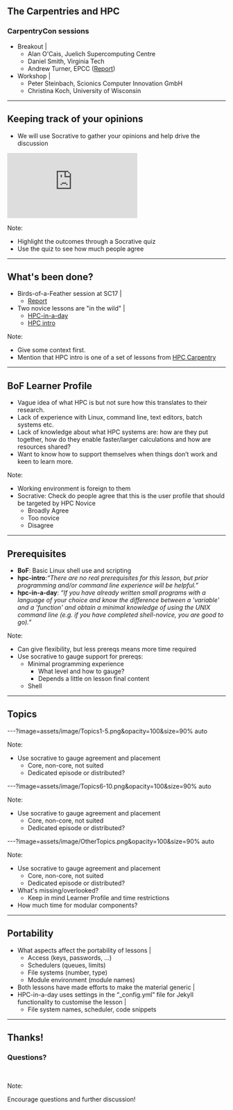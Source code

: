 ## The Carpentries and HPC

### CarpentryCon sessions

- Breakout |
  - Alan O'Cais, Juelich Supercomputing Centre 
  - Daniel Smith, Virginia Tech
  - Andrew Turner, EPCC ([Report](https://github.com/carpentries/carpentrycon/files/2022796/HPCCarpentry_Comparison.pdf))
- Workshop |
  - Peter Steinbach, Scionics Computer Innovation GmbH
  - Christina Koch, University of Wisconsin
  

---

## Keeping track of your opinions

- We will use Socrative to gather your opinions and help drive the discussion 

<div>
    <iframe src="https://b.socrative.com/teacher/#import-quiz/34463134" frameborder="0" ></iframe>
</div>

Note:

- Highlight the outcomes through a Socrative quiz 
- Use the quiz to see how much people agree

---

## What's been done?

- Birds-of-a-Feather session at SC17 |
  - [Report](https://hpc-uk.github.io/sc17-hpccarpentry-bof/pdf/sc17-hpccarpentry-bof-report.pdf)
- Two novice lessons are "in the wild" |
  - [HPC-in-a-day](https://psteinb.github.io/hpc-in-a-day/)
  - [HPC intro](https://hpc-carpentry.github.io/hpc-intro/)
  

Note:

- Give some context first.
- Mention that HPC intro is one of a set of lessons from [HPC Carpentry](https://hpc-carpentry.github.io)

---

## BoF Learner Profile

- Vague idea of what HPC is but not sure how this translates to their research.
- Lack of experience with Linux, command line, text editors, batch systems etc.
- Lack of knowledge about what HPC systems are: how are they put together, how do they enable faster/larger
  calculations and how are resources shared?
- Want to know how to support themselves when things don’t work and keen to learn more.

Note:

- Working environment is foreign to them
- Socrative: Check do people agree that this is the user profile that should be targeted by HPC Novice
  - Broadly Agree
  - Too novice
  - Disagree

---

## Prerequisites

- **BoF**: Basic Linux shell use and scripting
- **hpc-intro**:*“There are no real prerequisites for this lesson, but prior programming and/or command line experience will
  be helpful.”*
- **hpc-in-a-day**: *“If you have already written small programs with a language of your choice and know the difference
  between a 'variable' and a 'function' and obtain a minimal knowledge of using the UNIX command line (e.g. if you have
  completed shell-novice, you are good to go).”*

Note:

- Can give flexibility, but less prereqs means more time required
- Use socrative to gauge support for prereqs:
  - Minimal programming experience
    - What level and how to gauge?
    - Depends a little on lesson final content
  - Shell

---

## Topics   

---?image=assets/image/Topics1-5.png&opacity=100&size=90% auto



Note:

- Use socrative to gauge agreement and placement
  - Core, non-core, not suited
  - Dedicated episode or distributed?

---?image=assets/image/Topics6-10.png&opacity=100&size=90% auto

Note:

- Use socrative to gauge agreement and placement
  - Core, non-core, not suited
  - Dedicated episode or distributed?

---?image=assets/image/OtherTopics.png&opacity=100&size=90% auto

Note:

- Use socrative to gauge agreement and placement
  - Core, non-core, not suited
  - Dedicated episode or distributed?
- What's missing/overlooked?
  - Keep in mind Learner Profile and time restrictions
- How much time for modular components?

---

## Portability

- What aspects affect the portability of lessons |
  - Access (keys, passwords, ...)
  - Schedulers (queues, limits)
  - File systems (number, type)
  - Module environment (module names)
- Both lessons have made efforts to make the material generic |
- HPC-in-a-day uses settings in the “_config.yml” file for Jekyll functionality to customise the lesson |
  - File system names, scheduler, code snippets

---

## Thanks!

### Questions?

<br>

Note:

Encourage questions and further discussion!


